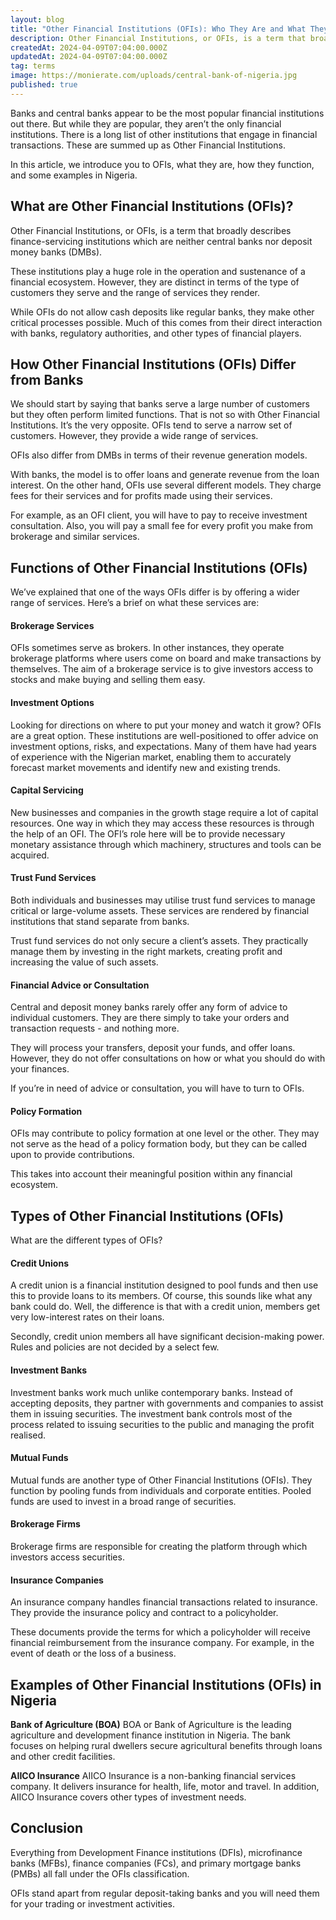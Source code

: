 ```yaml
---
layout: blog
title: "Other Financial Institutions (OFIs): Who They Are and What They Do In Nigeria"
description: Other Financial Institutions, or OFIs, is a term that broadly describes finance-servicing institutions which are neither central banks nor deposit money banks (DMBs).
createdAt: 2024-04-09T07:04:00.000Z
updatedAt: 2024-04-09T07:04:00.000Z
tag: terms
image: https://monierate.com/uploads/central-bank-of-nigeria.jpg
published: true
---
```

Banks and central banks appear to be the most popular financial institutions out there. But while they are popular, they aren’t the only financial institutions. There is a long list of other institutions that engage in financial transactions. These are summed up as Other Financial Institutions.

In this article, we introduce you to OFIs, what they are, how they function, and some examples in Nigeria. 

## What are Other Financial Institutions (OFIs)?

Other Financial Institutions, or OFIs, is a term that broadly describes finance-servicing institutions which are neither central banks nor deposit money banks (DMBs).

These institutions play a huge role in the operation and sustenance of a financial ecosystem. However, they are distinct in terms of the type of customers they serve and the range of services they render.

While OFIs do not allow cash deposits like regular banks, they make other critical processes possible. Much of this comes from their direct interaction with banks, regulatory authorities, and other types of financial players.

## How Other Financial Institutions (OFIs) Differ from Banks
We should start by saying that banks serve a large number of customers but they often perform limited functions. That is not so with Other Financial Institutions. It’s the very opposite. OFIs tend to serve a narrow set of customers. However, they provide a wide range of services.

OFIs also differ from DMBs in terms of their revenue generation models.

With banks, the model is to offer loans and generate revenue from the loan interest. On the other hand, OFIs use several different models. They charge fees for their services and for profits made using their services.

For example, as an OFI client, you will have to pay to receive investment consultation. Also, you will pay a small fee for every profit you make from brokerage and similar services. 

## Functions of Other Financial Institutions (OFIs)
We’ve explained that one of the ways OFIs differ is by offering a wider range of services. Here’s a brief on what these services are:

#### Brokerage Services
OFIs sometimes serve as brokers. In other instances, they operate brokerage platforms where users come on board and make transactions by themselves. The aim of a brokerage service is to give investors access to stocks and make buying and selling them easy.

#### Investment Options
Looking for directions on where to put your money and watch it grow? OFIs are a great option. These institutions are well-positioned to offer advice on investment options, risks, and expectations. Many of them have had years of experience with the Nigerian market, enabling them to accurately forecast market movements and identify new and existing trends.

#### Capital Servicing
New businesses and companies in the growth stage require a lot of capital resources. One way in which they may access these resources is through the help of an OFI. The OFI’s role here will be to provide necessary monetary assistance through which machinery, structures and tools can be acquired.

#### Trust Fund Services
Both individuals and businesses may utilise trust fund services to manage critical or large-volume assets. These services are rendered by financial institutions that stand separate from banks.

Trust fund services do not only secure a client’s assets. They practically manage them by investing in the right markets, creating profit and increasing the value of such assets.

#### Financial Advice or Consultation
Central and deposit money banks rarely offer any form of advice to individual customers. They are there simply to take your orders and transaction requests - and nothing more. 

They will process your transfers, deposit your funds, and offer loans. However, they do not offer consultations on how or what you should do with your finances.

If you’re in need of advice or consultation, you will have to turn to OFIs. 

#### Policy Formation
OFIs may contribute to policy formation at one level or the other. They may not serve as the head of a policy formation body, but they can be called upon to provide contributions.

This takes into account their meaningful position within any financial ecosystem.

## Types of Other Financial Institutions (OFIs)

What are the different types of OFIs?

#### Credit Unions
A credit union is a financial institution designed to pool funds and then use this to provide loans to its members. Of course, this sounds like what any bank could do. Well, the difference is that with a credit union, members get very low-interest rates on their loans.

Secondly, credit union members all have significant decision-making power. Rules and policies are not decided by a select few.

#### Investment Banks
Investment banks work much unlike contemporary banks. Instead of accepting deposits, they partner with governments and companies to assist them in issuing securities. The investment bank controls most of the process related to issuing securities to the public and managing the profit realised.

#### Mutual Funds
Mutual funds are another type of Other Financial Institutions (OFIs). They function by pooling funds from individuals and corporate entities. Pooled funds are used to invest in a broad range of securities.

#### Brokerage Firms
Brokerage firms are responsible for creating the platform through which investors access securities.

#### Insurance Companies
An insurance company handles financial transactions related to insurance. They provide the insurance policy and contract to a policyholder.

These documents provide the terms for which a policyholder will receive financial reimbursement from the insurance company. For example, in the event of death or the loss of a business.

## Examples of Other Financial Institutions (OFIs) in Nigeria

**Bank of Agriculture (BOA)**
BOA or Bank of Agriculture is the leading agriculture and development finance institution in Nigeria. The bank focuses on helping rural dwellers secure agricultural benefits through loans and other credit facilities.

**AIICO Insurance**
AIICO Insurance is a non-banking financial services company. It delivers insurance for health, life, motor and travel. In addition, AIICO Insurance covers other types of investment needs. 
  
## Conclusion
Everything from Development Finance institutions (DFIs), microfinance banks (MFBs), finance companies (FCs), and primary mortgage banks (PMBs) all fall under the OFIs classification. 

OFIs stand apart from regular deposit-taking banks and you will need them for your trading or investment activities.
